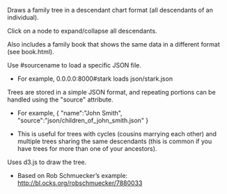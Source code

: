 Draws a family tree in a descendant chart format (all descendants of an individual).

Click on a node to expand/collapse all descendants. 

Also includes a family book that shows the same data in a different format (see book.html).

Use #sourcename to load a specific JSON file.
  - For example, 0.0.0.0:8000#stark loads json/stark.json

Trees are stored in a simple JSON format, and repeating portions can be handled using the "source"
attribute.

  - For example, { "name":"John Smith", "source":"json/children_of_john_smith.json" }

  - This is useful for trees with cycles (cousins marrying each other) and multiple trees 
    sharing the same descendants (this is common if you have trees for more than one of your
    ancestors).

Uses d3.js to draw the tree.

  - Based on Rob Schmuecker’s example: http://bl.ocks.org/robschmuecker/7880033
